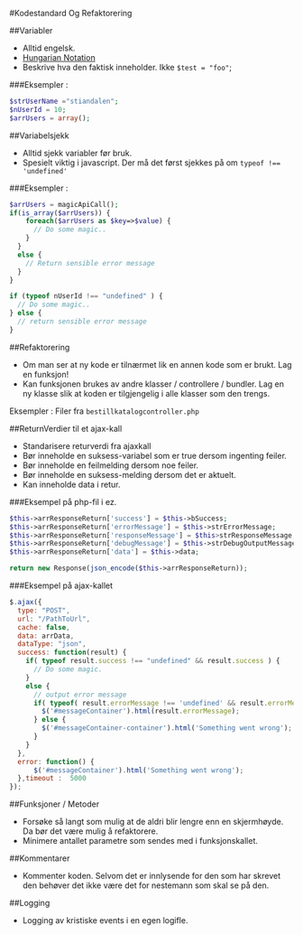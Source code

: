 
#Kodestandard Og Refaktorering

##Variabler
- Alltid engelsk.
- [Hungarian Notation](https://en.wikipedia.org/wiki/Hungarian_notation)
- Beskrive hva den faktisk inneholder. Ikke `$test = "foo"`;

###Eksempler :
```php
$strUserName ="stiandalen";
$nUserId = 10;
$arrUsers = array();
```
  
##Variabelsjekk
- Alltid sjekk variabler før bruk.
- Spesielt viktig i javascript. Der må det først sjekkes på om `typeof !== 'undefined'`

###Eksempler :
```php
$arrUsers = magicApiCall();
if(is_array($arrUsers)) {
    foreach($arrUsers as $key=>$value) {
      // Do some magic..
    }
  }
  else {
    // Return sensible error message
  }
}
```

```javascript
if (typeof nUserId !== "undefined" ) {
  // Do some magic..
} else {
  // return sensible error message
}
```

##Refaktorering
- Om man ser at ny kode er tilnærmet lik en annen kode som er brukt. Lag en funksjon!
- Kan funksjonen brukes av andre klasser / controllere / bundler. Lag en ny klasse slik at koden er tilgjengelig i alle klasser som den trengs.

Eksempler : Filer fra `bestillkatalogcontroller.php`

##ReturnVerdier til et ajax-kall
- Standarisere returverdi fra ajaxkall
- Bør inneholde en suksess-variabel som er true dersom ingenting feiler.
- Bør inneholde en feilmelding dersom noe feiler.
- Bør inneholde en suksess-melding dersom det er aktuelt.
- Kan inneholde data i retur.

###Eksempel på php-fil i ez.

```php
$this->arrResponseReturn['success'] = $this->bSuccess;
$this->arrResponseReturn['errorMessage'] = $this->strErrorMessage;
$this->arrResponseReturn['responseMessage'] = $this>strResponseMessage;
$this->arrResponseReturn['debugMessage'] = $this->strDebugOutputMessage;
$this->arrResponseReturn['data'] = $this->data;

return new Response(json_encode($this->arrResponseReturn));
```

###Eksempel på ajax-kallet
```javascript
$.ajax({
  type: "POST",
  url: "/PathToUrl",
  cache: false,
  data: arrData,
  dataType: "json",
  success: function(result) {
    if( typeof result.success !== "undefined" && result.success ) {
      // Do some magic.
    }
    else {
      // output error message
      if( typeof( result.errorMessage !== 'undefined' && result.errorMessage)) {
        $('#messageContainer').html(result.errorMessage);
      } else {
        $('#messageContainer-container').html('Something went wrong');
      }
    }
  },
  error: function() {
      $('#messageContainer').html('Something went wrong');
  },timeout :  5000
});
```

##Funksjoner / Metoder
- Forsøke så langt som mulig at de aldri blir lengre enn en skjermhøyde. Da bør det være mulig å refaktorere.
- Minimere antallet parametre som sendes med i funksjonskallet.

##Kommentarer
- Kommenter koden. Selvom det er innlysende for den som har skrevet den behøver det ikke være det for nestemann som skal se på den.

##Logging
- Logging av kristiske events i en egen logifle.